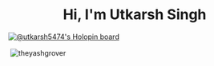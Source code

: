 <h1 align="center">Hi, I'm Utkarsh Singh</h1>

[![@utkarsh5474's Holopin board](https://holopin.io/api/user/board?user=utkarsh5474)](https://holopin.io/@utkarsh5474)

<p>&nbsp;<img align="center" src="https://github-readme-stats.vercel.app/api?username=utkarshsingh5474&show_icons=true&locale=en" alt="theyashgrover" /></p>
